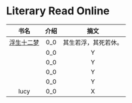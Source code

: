 # Literary Read Online

| 书名 | 介绍 | 摘文 |
|:---:|:---:|:---:|
| [浮生十二梦](http://www.jjwxc.net/onebook.php?novelid=1267798) | 0_0 | 其生若浮，其死若休。 |
| []() | 0_0 | Y |
| []() | 0_0 | Y |
| []() | 0_0 | Y |
| []() | 0_0 | Y |
| lucy | 0_0 | X |
